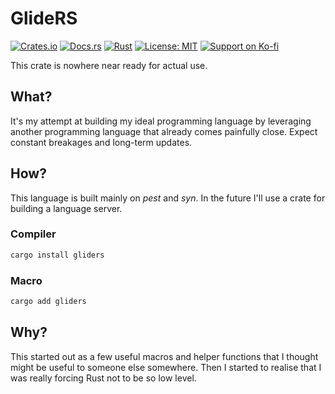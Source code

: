 # GlideRS

[![Crates.io](https://img.shields.io/crates/v/gliders.svg?style=for-the-badge&logo=crates.io)](https://crates.io/crates/gliders)
[![Docs.rs](https://img.shields.io/badge/docs.rs-gliders-blue?style=for-the-badge&logo=docs.rs)](https://docs.rs/gliders)
[![Rust](https://img.shields.io/badge/Rust-000000?style=for-the-badge&logo=rust)](https://www.rust-lang.org/)
[![License: MIT](https://img.shields.io/badge/License-MIT-7F0000?style=for-the-badge&labelColor=000000&logoColor=white)](LICENSE)
[![Support on Ko-fi](https://img.shields.io/badge/ko--fi-Donate-999999?style=for-the-badge&logo=ko-fi&labelColor=333333)](https://ko-fi.com/stacksyndicate)

This crate is nowhere near ready for actual use.

## What?

It's my attempt at building my ideal programming language by leveraging another programming language that already comes painfully close. Expect constant breakages and long-term updates.

## How?

This language is built mainly on *pest* and *syn*. In the future I'll use a crate for building a language server.

### Compiler

```bash
cargo install gliders
```

### Macro

```bash
cargo add gliders
```

## Why?

This started out as a few useful macros and helper functions that I thought might be useful to someone else somewhere. Then I started to realise that I was really forcing Rust not to be so low level.
